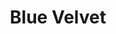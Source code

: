 ---
title: Blue Velvet
artist: Childhood
image: "/uploads/blue-velvet.jpg"
catalogue-number: HA011
format: 7" / Digital
---